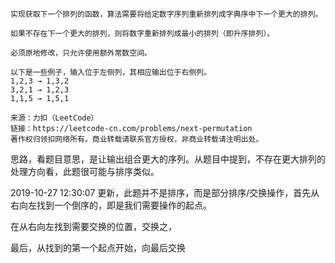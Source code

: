 ```
实现获取下一个排列的函数，算法需要将给定数字序列重新排列成字典序中下一个更大的排列。

如果不存在下一个更大的排列，则将数字重新排列成最小的排列（即升序排列）。

必须原地修改，只允许使用额外常数空间。

以下是一些例子，输入位于左侧列，其相应输出位于右侧列。
1,2,3 → 1,3,2
3,2,1 → 1,2,3
1,1,5 → 1,5,1

来源：力扣（LeetCode）
链接：https://leetcode-cn.com/problems/next-permutation
著作权归领扣网络所有。商业转载请联系官方授权，非商业转载请注明出处。
```

思路，看题目意思，是让输出组合更大的序列。从题目中提到，不存在更大排列的处理方向看，此题很可能与排序类似。

2019-10-27 12:30:07 更新，此题并不是排序，而是部分排序/交换操作，首先从右向左找到一个倒序的，即是我们需要操作的起点。

在从右向左找到需要交换的位置，交换之，

最后，从找到的第一个起点开始，向最后交换